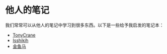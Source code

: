# 他人的笔记

我们常常可以从他人的笔记中学习到很多东西。以下是一些给予我启发的笔记本：

* [TonyCrane](https://note.tonycrane.cc/)
* [Isshikih](https://note.isshikih.top/)
* [金鱼马](https://www.yuque.com/jinyuma-igdk2)